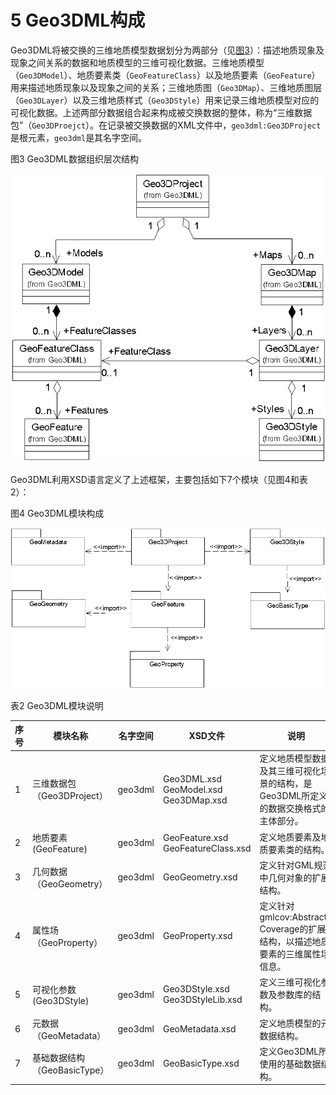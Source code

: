 # 5 Geo3DML构成

Geo3DML将被交换的三维地质模型数据划分为两部分（见[图3](#pic-3)）：描述地质现象及现象之间关系的数据和地质模型的三维可视化数据。三维地质模型（`Geo3DModel`）、地质要素类（`GeoFeatureClass`）以及地质要素（`GeoFeature`）用来描述地质现象以及现象之间的关系；三维地质图（`Geo3DMap`）、三维地质图层（`Geo3DLayer`）以及三维地质样式（`Geo3DStyle`）用来记录三维地质模型对应的可视化数据。上述两部分数据组合起来构成被交换数据的整体，称为“三维数据包”（`Geo3DProejct`）。在记录被交换数据的XML文件中，`geo3dml:Geo3DProject`是根元素，`geo3dml`是其名字空间。

<caption><a name="pic3">图3 Geo3DML数据组织层次结构</a></caption>

![图3 Geo3DML数据组织层次结构](./pictures/5-3.png)

Geo3DML利用XSD语言定义了上述框架，主要包括如下7个模块（见图4和表2）：

<caption><a name="pic4">图4 Geo3DML模块构成</a></caption>

![图4 Geo3DML模块构成](./pictures/5-4.png)

<caption><a name="tbl2">表2 Geo3DML模块说明</a></caption>

|序号|模块名称|名字空间|XSD文件|说明|
|---|---|---|---|---|
|1|三维数据包<br />（Geo3DProject）|geo3dml|Geo3DML.xsd<br />GeoModel.xsd<br />Geo3DMap.xsd|定义地质模型数据及其三维可视化场景的结构，是Geo3DML所定义的数据交换格式的主体部分。|
|2|地质要素<br />(GeoFeature)|geo3dml|GeoFeature.xsd<br />GeoFeatureClass.xsd|定义地质要素及地质要素类的结构。|
|3|几何数据<br />（GeoGeometry）|geo3dml|GeoGeometry.xsd|定义针对GML规范中几何对象的扩展结构。|
|4|属性场<br />（GeoProperty）|geo3dml|GeoProperty.xsd|定义针对gmlcov:Abstract-Coverage的扩展结构，以描述地质要素的三维属性场信息。|
|5|可视化参数<br />(Geo3DStyle)|geo3dml|Geo3DStyle.xsd<br />Geo3DStyleLib.xsd|定义三维可视化参数及参数库的结构。|
|6|元数据<br />（GeoMetadata）|geo3dml|GeoMetadata.xsd|定义地质模型的元数据结构。|
|7|基础数据结构<br />（GeoBasicType）|geo3dml|GeoBasicType.xsd|定义Geo3DML所使用的基础数据结构。|